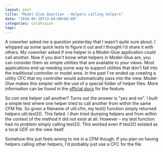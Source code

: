 ```yaml
---
layout: post
title: "Model-Glue Question - Helpers calling helpers"
date: "2010-04-20T13:04:00+06:00"
categories: ColdFusion 
tags: 
---
```


A coworker asked me a question yesterday that I wasn't quite sure about. I whipped up some quick tests to figure it out and I thought I'd share it with others. My coworker asked if one helper in a Model-Glue application could call another. Now if you don't know what helpers in Model-Glue are, you can consider them as simple utilities that are available to your views. Most applications end up needing some way to support utilities that don't fall into the traditional controller or model area. In the past I've ended up creating a utility CFC that my controller would automatically pass into the view. Model-Glue makes this simpler with the use of a special folder of helper files. More information can be found in the <a href="http://docs.model-glue.com/wiki/HowTos/HowToUseHelpers#Helpers">official docs</a> for the feature. 

So <i>can</i> one helper call another? Turns out the answer is "yes and no". I built a simple test where one helper tried to call another from within the same CFM file. So given a filename of util.cfm, my test() function simply returned helpers.util.test2(). This failed. I then tried dumping helpers and from within the context of the method it did not exist at all. However - my test function had no problem simply calling test2(). This worked even if test2() existed as a local UDF on the view itself.

Somehow this just feels wrong to me in a CFM though. If you plan on having helpers calling other helpers, I'd probably just use a CFC for the file.